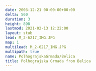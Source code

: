 ```yaml
---
date: 2003-12-21 00:00:00+00:00
delta: 560
duration: 3
height: 898
lastmod: 2021-02-13 12:22:00
layout: stub
lead: M_2-6217_IMG.JPG
map: 1
multilead: M_2-6217_IMG.JPG
multipath: true
name: PolhograjskaGrmada/Belica
title: Polhograjska Grmada from Belica
---
```

